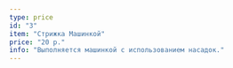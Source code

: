 ```yaml
---
type: price
id: "3"
item: "Стрижка Машинкой"
price: "20 р."
info: "Выполняется машинкой с использованием насадок."
---
```


